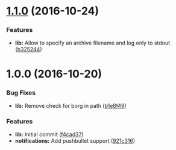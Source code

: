 <a name="1.1.0"></a>
# [1.1.0](https://github.com/vesparny/borgjs/compare/1.0.0...v1.1.0) (2016-10-24)


### Features

* **lib:** Allow to specify an archive filename and log only to stdout ([b325244](https://github.com/vesparny/borgjs/commit/b325244))



<a name="1.0.0"></a>
# 1.0.0 (2016-10-20)


### Bug Fixes

* **lib:** Remove check for borg in path ([b1e8f49](https://github.com/vesparny/borgjs/commit/b1e8f49))


### Features

* **lib:** Initial commit ([f4cad37](https://github.com/vesparny/borgjs/commit/f4cad37))
* **notifications:** Add pushbullet support ([921c316](https://github.com/vesparny/borgjs/commit/921c316))

